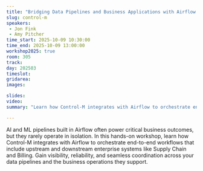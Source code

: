 ```yaml
---
title: "Bridging Data Pipelines and Business Applications with Airflow and Control-M"
slug: control-m
speakers:
 - Jon Fink
 - Amy Pitcher
time_start: 2025-10-09 10:30:00
time_end: 2025-10-09 13:00:00
workshop2025: true
room: 305
track: 
day: 202503
timeslot: 
gridarea: 
images: 

slides:
video: 
summary: "Learn how Control-M integrates with Airflow to orchestrate end-to-end workflows that include upstream and downstream enterprise systems like Supply Chain and Billing. Gain visibility, reliability, and seamless coordination across your data pipelines and the business operations they support."

---
```


AI and ML pipelines built in Airflow often power critical business outcomes, but they rarely operate in isolation. In this hands-on workshop, learn how Control-M integrates with Airflow to orchestrate end-to-end workflows that include upstream and downstream enterprise systems like Supply Chain and Billing. Gain visibility, reliability, and seamless coordination across your data pipelines and the business operations they support.

